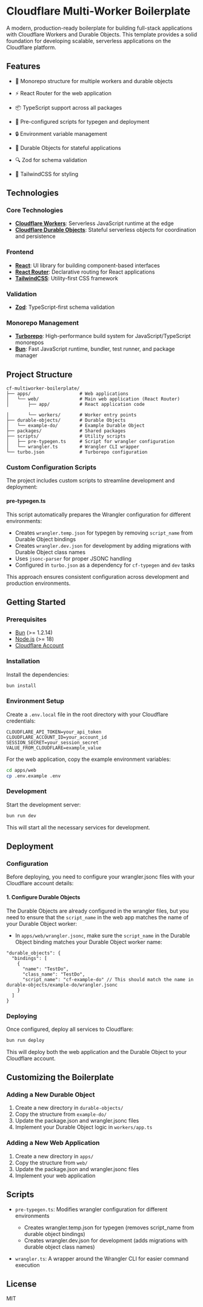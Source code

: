 # Cloudflare Multi-Worker Boilerplate

A modern, production-ready boilerplate for building full-stack applications with Cloudflare Workers and Durable Objects. This template provides a solid foundation for developing scalable, serverless applications on the Cloudflare platform.

## Features

- 🚀 Monorepo structure for multiple workers and durable objects
- ⚡️ React Router for the web application
- 📦 TypeScript support across all packages
- 🔄 Pre-configured scripts for typegen and deployment
- 🔒 Environment variable management

- 🧩 Durable Objects for stateful applications
- 🔍 Zod for schema validation
- 🎨 TailwindCSS for styling

## Technologies

### Core Technologies

- **[Cloudflare Workers](https://developers.cloudflare.com/workers/)**: Serverless JavaScript runtime at the edge
- **[Cloudflare Durable Objects](https://developers.cloudflare.com/durable-objects/)**: Stateful serverless objects for coordination and persistence


### Frontend

- **[React](https://react.dev/)**: UI library for building component-based interfaces
- **[React Router](https://reactrouter.com/)**: Declarative routing for React applications
- **[TailwindCSS](https://tailwindcss.com/)**: Utility-first CSS framework

### Validation

- **[Zod](https://zod.dev/)**: TypeScript-first schema validation

### Monorepo Management

- **[Turborepo](https://turborepo.com/)**: High-performance build system for JavaScript/TypeScript monorepos
- **[Bun](https://bun.sh/)**: Fast JavaScript runtime, bundler, test runner, and package manager

## Project Structure

```
cf-multiworker-boilerplate/
├── apps/                  # Web applications
│   └── web/               # Main web application (React Router)
│       ├── app/           # React application code

│       └── workers/       # Worker entry points
├── durable-objects/       # Durable Objects
│   └── example-do/        # Example Durable Object
├── packages/              # Shared packages
├── scripts/               # Utility scripts
│   ├── pre-typegen.ts     # Script for wrangler configuration
│   └── wrangler.ts        # Wrangler CLI wrapper
└── turbo.json             # Turborepo configuration
```

### Custom Configuration Scripts

The project includes custom scripts to streamline development and deployment:

#### pre-typegen.ts

This script automatically prepares the Wrangler configuration for different environments:

- Creates `wrangler.temp.json` for typegen by removing `script_name` from Durable Object bindings
- Creates `wrangler.dev.json` for development by adding migrations with Durable Object class names
- Uses `jsonc-parser` for proper JSONC handling
- Configured in `turbo.json` as a dependency for `cf-typegen` and `dev` tasks

This approach ensures consistent configuration across development and production environments.

## Getting Started

### Prerequisites

- [Bun](https://bun.sh/) (>= 1.2.14)
- [Node.js](https://nodejs.org/) (>= 18)
- [Cloudflare Account](https://dash.cloudflare.com/sign-up)

### Installation

Install the dependencies:

```bash
bun install
```

### Environment Setup

Create a `.env.local` file in the root directory with your Cloudflare credentials:

```
CLOUDFLARE_API_TOKEN=your_api_token
CLOUDFLARE_ACCOUNT_ID=your_account_id
SESSION_SECRET=your_session_secret
VALUE_FROM_CLOUDFLARE=example_value
```

For the web application, copy the example environment variables:

```bash
cd apps/web
cp .env.example .env
```

### Development

Start the development server:

```bash
bun run dev
```

This will start all the necessary services for development.

## Deployment

### Configuration

Before deploying, you need to configure your wrangler.jsonc files with your Cloudflare account details:

#### 1. Configure Durable Objects

The Durable Objects are already configured in the wrangler files, but you need to ensure that the `script_name` in the web app matches the name of your Durable Object worker:

- In `apps/web/wrangler.jsonc`, make sure the `script_name` in the Durable Object binding matches your Durable Object worker name:

```jsonc
"durable_objects": {
  "bindings": [
    {
      "name": "TestDo",
      "class_name": "TestDo",
      "script_name": "cf-example-do" // This should match the name in durable-objects/example-do/wrangler.jsonc
    }
  ]
}
```

### Deploying

Once configured, deploy all services to Cloudflare:

```bash
bun run deploy
```

This will deploy both the web application and the Durable Object to your Cloudflare account.

## Customizing the Boilerplate

### Adding a New Durable Object

1. Create a new directory in `durable-objects/`
2. Copy the structure from `example-do/`
3. Update the package.json and wrangler.jsonc files
4. Implement your Durable Object logic in `workers/app.ts`

### Adding a New Web Application

1. Create a new directory in `apps/`
2. Copy the structure from `web/`
3. Update the package.json and wrangler.jsonc files
4. Implement your web application

## Scripts

- `pre-typegen.ts`: Modifies wrangler configuration for different environments
  - Creates wrangler.temp.json for typegen (removes script_name from durable object bindings)
  - Creates wrangler.dev.json for development (adds migrations with durable object class names)

- `wrangler.ts`: A wrapper around the Wrangler CLI for easier command execution

## License

MIT

